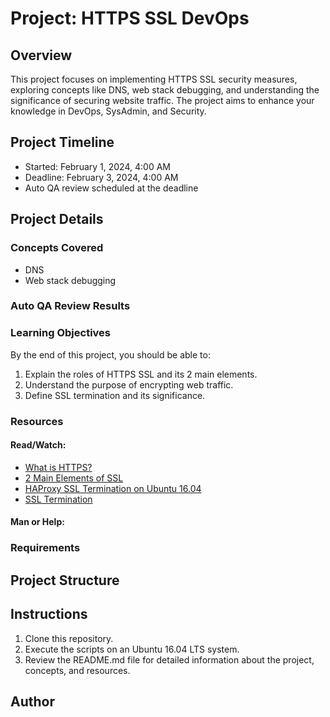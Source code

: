 # Project: HTTPS SSL DevOps

## Overview
This project focuses on implementing HTTPS SSL security measures, exploring concepts like DNS, web stack debugging, and understanding the significance of securing website traffic. The project aims to enhance your knowledge in DevOps, SysAdmin, and Security.

## Project Timeline
- Started: February 1, 2024, 4:00 AM
- Deadline: February 3, 2024, 4:00 AM
- Auto QA review scheduled at the deadline

## Project Details

### Concepts Covered
- DNS
- Web stack debugging

### Auto QA Review Results

### Learning Objectives
By the end of this project, you should be able to:
1. Explain the roles of HTTPS SSL and its 2 main elements.
2. Understand the purpose of encrypting web traffic.
3. Define SSL termination and its significance.

### Resources
#### Read/Watch:
- [What is HTTPS?](<https://intranet.alxswe.com/rltoken/XT1BAiBL3Jpq1bn1q6IYXQ>)
- [2 Main Elements of SSL](<https://intranet.alxswe.com/rltoken/STj5WkAPACBxOvwB77Ycrw>)
- [HAProxy SSL Termination on Ubuntu 16.04](<https://intranet.alxswe.com/rltoken/XD_RckEgjds0UkoMsfxp2A>)
- [SSL Termination](<https://intranet.alxswe.com/rltoken/CKUICfppIWI6UC0coEMB8g>)

#### Man or Help:

### Requirements

## Project Structure

## Instructions
1. Clone this repository.
2. Execute the scripts on an Ubuntu 16.04 LTS system.
3. Review the README.md file for detailed information about the project, concepts, and resources.

## Author
